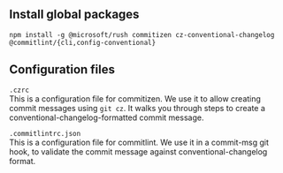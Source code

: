 ## Install global packages

```
npm install -g @microsoft/rush commitizen cz-conventional-changelog @commitlint/{cli,config-conventional}
```

## Configuration files

`.czrc`  
This is a configuration file for commitizen. We use it to allow creating commit messages using `git cz`. It walks you through steps to create a conventional-changelog-formatted commit message.

`.commitlintrc.json`  
This is a configuration file for commitlint. We use it in a commit-msg git hook, to validate the commit message against conventional-changelog format.